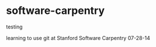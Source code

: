 software-carpentry
==================

testing 

learning to use git at Stanford Software Carpentry 07-28-14
